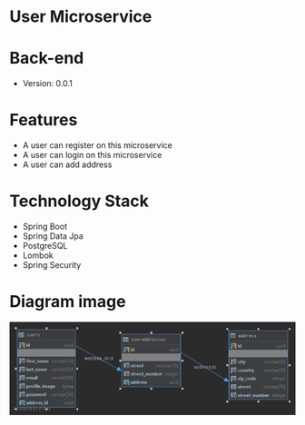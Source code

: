 # User Microservice
# Back-end
- Version: 0.0.1
# Features
- A user can register on this microservice
- A user can login on this microservice
- A user can add address
# Technology Stack
- Spring Boot
- Spring Data Jpa
- PostgreSQL
- Lombok
- Spring Security

# Diagram image
![alt text](https://github.com/Antonio-Lucian-Dev/UserMicroservice/blob/main/src/main/resources/db/user-microservice-db-schema.png?raw=true)
